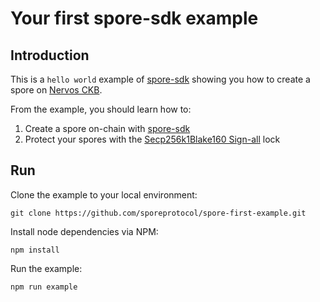 # Your first spore-sdk example

## Introduction

This is a `hello world` example of [spore-sdk](https://github.com/sporeprotocol/spore-sdk) showing you how to create a spore on [Nervos CKB](https://www.nervos.org/).

From the example, you should learn how to:

1. Create a spore on-chain with [spore-sdk](https://github.com/sporeprotocol/spore-sdk)
2. Protect your spores with the [Secp256k1Blake160 Sign-all](https://github.com/nervosnetwork/ckb-system-scripts/blob/master/c/secp256k1_blake160_sighash_all.c) lock

## Run

Clone the example to your local environment: 

```shell
git clone https://github.com/sporeprotocol/spore-first-example.git
```

Install node dependencies via NPM:

```shell
npm install
```

Run the example:

```shell
npm run example
```
